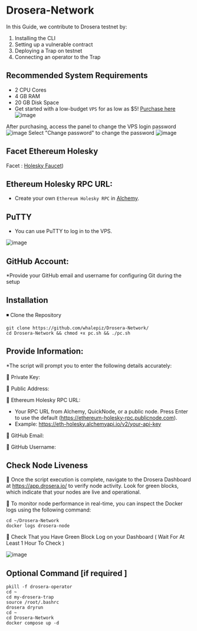 # Drosera-Network
In this Guide, we contribute to Drosera testnet by:
1. Installing the CLI
2. Setting up a vulnerable contract
3. Deploying a Trap on testnet
4. Connecting an operator to the Trap

## Recommended System Requirements
* 2 CPU Cores
* 4 GB RAM
* 20 GB Disk Space
* Get started with a low-budget `VPS` for as low as $5! [Purchase here](https://xorek.cloud/?from=27450)
![image](https://github.com/user-attachments/assets/691efaf0-c589-45df-b2c0-62578e908a56)

After purchasing, access the panel to change the VPS login password
![image](https://github.com/user-attachments/assets/f691baf1-49e5-4246-a5f0-5729c2eef541)
Select "Change password" to change the password
![image](https://github.com/user-attachments/assets/faf2aacf-3562-446d-a075-61259a015fe5)

## Facet Ethereum Holesky 

Facet : [Holesky Faucet](https://holesky-faucet.pk910.de/))

## Ethereum Holesky RPC URL:
* Create your own `Ethereum Holesky RPC` in [Alchemy](https://dashboard.alchemy.com/).
## PuTTY

* You can use PuTTY to log in to the VPS.
  
![image](https://github.com/user-attachments/assets/869a8124-b57d-4768-bc81-67dc44d6a8d9)

## GitHub Account:
*Provide your GitHub email and username for configuring Git during the setup

## Installation
◾ Clone the Repository
```
git clone https://github.com/whalepiz/Drosera-Network/
cd Drosera-Network && chmod +x pc.sh && ./pc.sh
```
## Provide Information:
*The script will prompt you to enter the following details accurately:

🔸 Private Key: 

🔸 Public Address: 

🔸 Ethereum Holesky RPC URL: 
* Your RPC URL from Alchemy, QuickNode, or a public node. Press Enter to use the default (https://ethereum-holesky-rpc.publicnode.com).
* Example: https://eth-holesky.alchemyapi.io/v2/your-api-key
  
🔸 GitHub Email:

🔸 GitHub Username: 

## Check Node Liveness

🔸 Once the script execution is complete, navigate to the Drosera Dashboard at https://app.drosera.io/ to verify node activity. Look for green blocks, which indicate that your nodes are live and operational.

🔸 To monitor node performance in real-time, you can inspect the Docker logs using the following command:

```
cd ~/Drosera-Network
docker logs drosera-node
```
🔸 Check That you Have Green Block Log on your Dashboard ( Wait For At Least 1 Hour To Check )

![image](https://github.com/user-attachments/assets/0d1b0211-f970-45b2-9be2-3c4db6554d7c)

## Optional Command  [if required ]
```
pkill -f drosera-operator
cd ~
cd my-drosera-trap
source /root/.bashrc
drosera dryrun
cd ~
cd Drosera-Network
docker compose up -d
```




